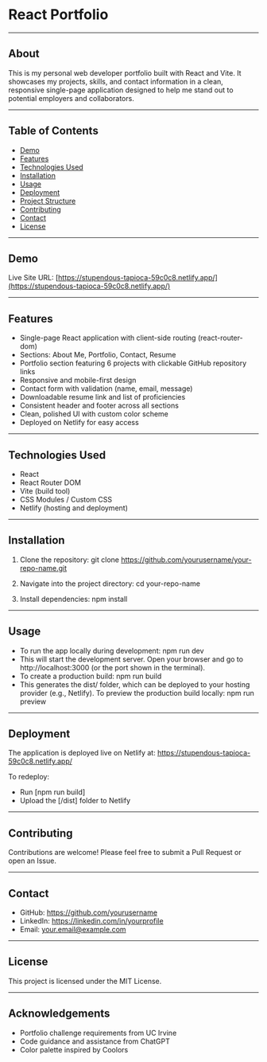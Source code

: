 # React Portfolio

---

## About

This is my personal web developer portfolio built with React and Vite. It showcases my projects, skills, and contact information in a clean, responsive single-page application designed to help me stand out to potential employers and collaborators.

---

## Table of Contents

- [Demo](#demo)
- [Features](#features)
- [Technologies Used](#technologies-used)
- [Installation](#installation)
- [Usage](#usage)
- [Deployment](#deployment)
- [Project Structure](#project-structure)
- [Contributing](#contributing)
- [Contact](#contact)
- [License](#license)

---

## Demo

Live Site URL: [https://stupendous-tapioca-59c0c8.netlify.app/](https://stupendous-tapioca-59c0c8.netlify.app/)

---

## Features

- Single-page React application with client-side routing (react-router-dom)
- Sections: About Me, Portfolio, Contact, Resume
- Portfolio section featuring 6 projects with clickable GitHub repository links
- Responsive and mobile-first design
- Contact form with validation (name, email, message)
- Downloadable resume link and list of proficiencies
- Consistent header and footer across all sections
- Clean, polished UI with custom color scheme
- Deployed on Netlify for easy access

---

## Technologies Used
- React
- React Router DOM
- Vite (build tool)
- CSS Modules / Custom CSS
- Netlify (hosting and deployment)

---

## Installation

1. Clone the repository:
git clone https://github.com/yourusername/your-repo-name.git

2. Navigate into the project directory:
cd your-repo-name

3. Install dependencies:
npm install

---

## Usage
- To run the app locally during development:
npm run dev
- This will start the development server. Open your browser and go to http://localhost:3000 (or the port shown in the terminal).
- To create a production build:
npm run build
- This generates the dist/ folder, which can be deployed to your hosting provider (e.g., Netlify).
To preview the production build locally:
npm run preview

---

## Deployment 
The application is deployed live on Netlify at:
https://stupendous-tapioca-59c0c8.netlify.app/

To redeploy:
- Run [npm run build]
- Upload the [/dist] folder to Netlify

---

## Contributing
Contributions are welcome! Please feel free to submit a Pull Request or open an Issue.

---

## Contact
- GitHub: https://github.com/yourusername
- LinkedIn: https://linkedin.com/in/yourprofile
- Email: your.email@example.com

---

## License
This project is licensed under the MIT License.

---

## Acknowledgements
- Portfolio challenge requirements from UC Irvine
- Code guidance and assistance from ChatGPT
- Color palette inspired by Coolors